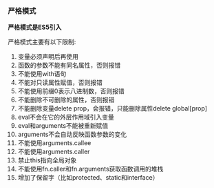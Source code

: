 ### 严格模式

**严格模式是ES5引入**

严格模式主要有以下限制:

1. 变量必须声明后再使用
2. 函数的参数不能有同名属性，否则报错
3. 不能使用with语句
4. 不能对只读属性赋值，否则报错
5. 不能使用前缀0表示八进制数，否则报错
6. 不能删除不可删除的属性，否则报错
7. 不能删除变量delete prop，会报错，只能删除属性delete global[prop]
8. eval不会在它的外层作用域引入变量
9. eval和arguments不能被重新赋值
10. arguments不会自动反映函数参数的变化
11. 不能使用arguments.callee
12. 不能使用arguments.caller
13. 禁止this指向全局对象
14. 不能使用fn.caller和fn.arguments获取函数调用的堆栈
15. 增加了保留字（比如protected、static和interface）